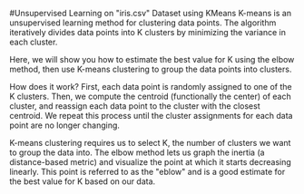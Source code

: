 #Unsupervised Learning on "iris.csv" Dataset using KMeans
K-means is an unsupervised learning method for clustering data points. The algorithm iteratively divides data points into K clusters by minimizing the variance in each cluster.

Here, we will show you how to estimate the best value for K using the elbow method, then use K-means clustering to group the data points into clusters.

How does it work?
First, each data point is randomly assigned to one of the K clusters. Then, we compute the centroid (functionally the center) of each cluster, and reassign each data point to the cluster with the closest centroid. We repeat this process until the cluster assignments for each data point are no longer changing.

K-means clustering requires us to select K, the number of clusters we want to group the data into. The elbow method lets us graph the inertia (a distance-based metric) and visualize the point at which it starts decreasing linearly. This point is referred to as the "eblow" and is a good estimate for the best value for K based on our data.



